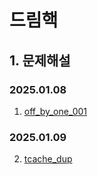 # 드림핵

## 1. 문제해설

### 2025.01.08
1. [off_by_one_001](/hack/dreamhack/off_by_one_001/README.md)

### 2025.01.09
2. [tcache_dup](/hack/dreamhack/tcache_dup/README.md)